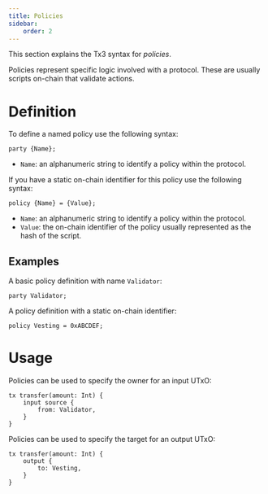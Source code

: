 ```yaml
---
title: Policies
sidebar:
    order: 2
---
```


This section explains the Tx3 syntax for _policies_.

Policies represent specific logic involved with a protocol. These are usually scripts on-chain that validate actions.

# Definition

To define a named policy use the following syntax:

```tx3
party {Name};
```

-  `Name`: an alphanumeric string to identify a policy within the protocol.

If you have a static on-chain identifier for this policy use the following syntax:

```tx3
policy {Name} = {Value};
```

-  `Name`: an alphanumeric string to identify a policy within the protocol.
-  `Value`: the on-chain identifier of the policy usually represented as the hash of the script.

## Examples

A basic policy definition with name `Validator`:

```
party Validator;
```

A policy definition with a static on-chain identifier:

```
policy Vesting = 0xABCDEF;
```

# Usage

Policies can be used to specify the owner for an input UTxO:

```tx3
tx transfer(amount: Int) {
    input source {
        from: Validator,
    }
}
```

Policies can be used to specify the target for an output UTxO:

```tx3
tx transfer(amount: Int) {
    output {
        to: Vesting,
    }
}
```
